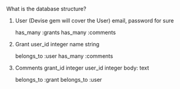 What is the database structure?

1. User (Devise gem will cover the User)
    email, password for sure

    has_many :grants
    has_many :comments


2. Grant 
    user_id integer
    name string

    belongs_to :user
    has_many :comments 

3. Comments
    grant_id integer
    user_id integer
    body: text

    belongs_to :grant
    belongs_to :user
  
